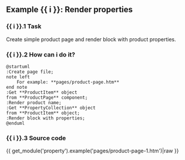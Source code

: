 ## Example {{ i }}: Render properties

### {{ i }}.1 Task

Create simple product page and render block with product properties.

### {{ i }}.2 How can i do it?

```plantuml
@startuml
:Create page file;
note left
    For example: **pages/product-page.htm**
end note
:Get **ProductItem** object
from **ProductPage** component;
:Render product name;
:Get **PropertyCollection** object
from **ProductItem** object;
:Render block with properties;
@enduml
```

### {{ i }}.3 Source code

{{ get_module('property').example('pages/product-page-1.htm')|raw }}